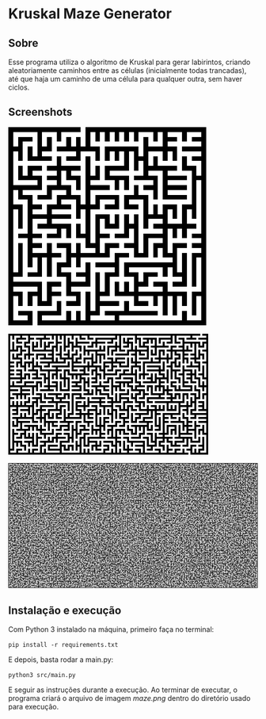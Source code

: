 # Kruskal Maze Generator

## Sobre

Esse programa utiliza o algoritmo de Kruskal para gerar labirintos, criando aleatoriamente caminhos entre as células (inicialmente todas trancadas), até que haja um caminho de uma célula para qualquer outra, sem haver ciclos.

## Screenshots

![print1](img/20x20.png)

![print2](img/30x50.png)

![print3](img/100x200.png)

## Instalação e execução

Com Python 3 instalado na máquina, primeiro faça no terminal:
```
pip install -r requirements.txt
```
E depois, basta rodar a main.py:
```
python3 src/main.py
```
E seguir as instruções durante a execução. Ao terminar de executar, o programa criará o arquivo de imagem *maze.png* dentro do diretório usado para execução.
